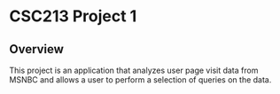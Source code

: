 # CSC213 Project 1

## Overview
This project is an application that analyzes user page visit data from MSNBC and allows a user to perform a selection of queries on the data.
